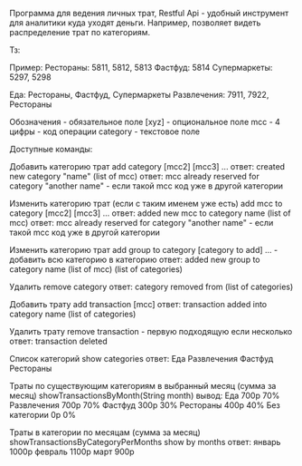 Программа для ведения личных трат, Restful Api - удобный инструмент для аналитики куда уходят деньги. Например, позволяет видеть распределение трат по категориям.

Тз:

Пример: Рестораны: 5811, 5812, 5813 Фастфуд: 5814 Супермаркеты: 5297, 5298

Еда: Рестораны, Фастфуд, Супермаркеты Развлечения: 7911, 7922, Рестораны

Обозначения - обязательное поле [xyz] - опциональное поле mcc - 4 цифры - код операции category - текстовое поле

Доступные команды:

Добавить категорию трат add category [mcc2] [mcc3] ... ответ: created new category "name" (list of mcc) ответ: mcc already reserved for category "another name" - если такой mcc код уже в другой категории

Изменить категорию трат (если с таким именем уже есть) add mcc to category [mcc2] [mcc3] ... ответ: added new mcc to category name (list of mcc) ответ: mcc already reserved for category "another name" - если такой mcc код уже в другой категории

Изменить категорию трат add group to category [category to add] ... - добавить всю категорию в категорию ответ: added new group to category name (list of mcc) (list of categories)

Удалить remove category ответ: category removed from (list of categories)

Добавить трату add transaction [mcc] ответ: transaction added into category name (list of categories)

Удалить трату remove transaction - первую подходящую если несколько ответ: transaction deleted

Список категорий show categories ответ: Еда Развлечения Фастфуд Рестораны

Траты по существующим категориям в выбранный месяц (сумма за месяц) showTransactionsByMonth(String month) вывод: Еда 700р 70% Развлечения 700р 70% Фастфуд 300р 30% Рестораны 400р 40% Без категории 0р 0%

Траты в категории по месяцам (сумма за месяц) showTransactionsByCategoryPerMonths show by months ответ: январь 1000р февраль 1100р март 900р
